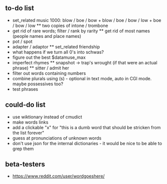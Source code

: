 ## to-do list

* set_related music 1000: blow / boe / bow + blow / boe / bow / low + boe / bow / low
** two copies of intone / trombone
* get rid of rare words; filter / rank by rarity
** get rid of most names (people names and place names)
* pot / spot
* adapter / adaptor
** set_related friendship
* what happens if we turn all 0's into schwas?
* figure out the best $datamuse_max
* imperfect rhymes
** snapshot -> trap's wrought (if that were an actual phrase)
** sitter / admit her
* filter out words containing numbers
* combine plurals using (s) - optional in text mode, auto in CGI mode. maybe possessives too?
* test phrases

## could-do list

* use wiktionary instead of cmudict
* make words links
* add a clickable "x" for "this is a dumb word that should be stricken from the list forever"
* guess at pronunciations of unknown words
* don't use json for the internal dictionaries - it would be nice to be able to grep them

## beta-testers

* https://www.reddit.com/user/wordgoeshere/
